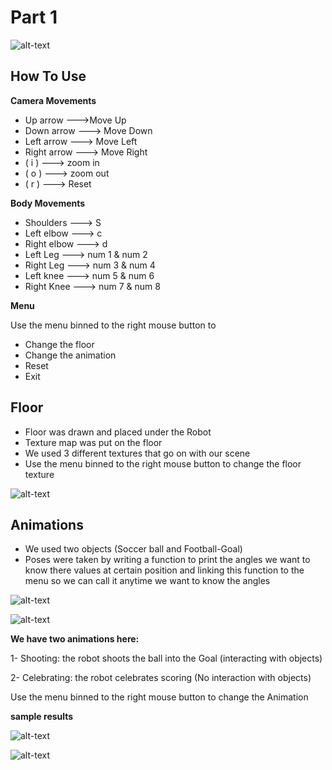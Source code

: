 # Part 1

![alt-text](https://github.com/sbme-tutorials/cg-task3-_team-16/blob/main/Part1/samples/shot.png)

## How To Use
**Camera Movements**
-   Up arrow --->Move Up
-   Down arrow ---> Move Down
-   Left arrow ---> Move Left
-   Right arrow ---> Move Right
- ( i )   --->  zoom in
- ( o )  --->  zoom out
- ( r )  ---> Reset

**Body Movements**
 - Shoulders ---> S
 - Left elbow ---> c
 - Right elbow ---> d
 - Left Leg ---> num 1 & num 2
 - Right Leg ---> num 3 & num 4
 - Left knee --->  num 5 & num 6
 - Right Knee ---> num 7 & num 8

**Menu**

Use the menu binned to the right mouse button to 

 - Change the floor
 - Change the animation
 - Reset
 - Exit

##  Floor

- Floor was drawn and placed under the Robot
- Texture map was put on the floor 
- We used 3 different textures that go on with our scene 
-  Use the menu binned to the right mouse button to change the floor texture

![alt-text](https://github.com/sbme-tutorials/cg-task3-_team-16/blob/main/Part1/samples/floor.gif)

## Animations

- We used two objects (Soccer ball and Football-Goal)
- Poses were taken by writing a function to print the angles we want to know there values at certain position and linking this function to the menu so we can call it anytime we want to know the angles 

![alt-text](https://github.com/sbme-tutorials/cg-task3-_team-16/blob/main/Part1/samples/angles.png)

![alt-text](https://github.com/sbme-tutorials/cg-task3-_team-16/blob/main/Part1/samples/angles%20results.png)




**We have two animations here:**

1- Shooting: the robot shoots the ball into the Goal (interacting with objects)

2- Celebrating: the robot celebrates scoring (No interaction with objects)

Use the menu binned to the right mouse button to change the Animation



**sample results**

![alt-text](https://github.com/sbme-tutorials/cg-task3-_team-16/blob/main/Part1/samples/shooting.gif)

![alt-text](https://github.com/sbme-tutorials/cg-task3-_team-16/blob/main/Part1/samples/celebrating.gif)




